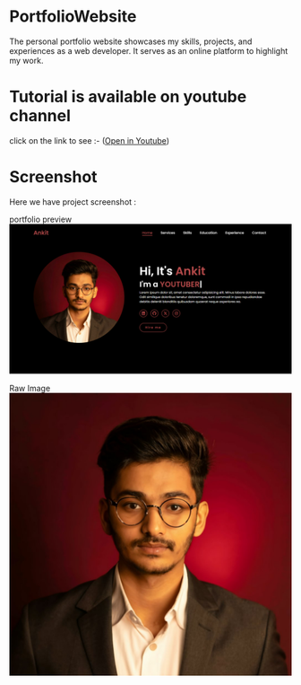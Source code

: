 # PortfolioWebsite

The personal portfolio website showcases my skills, projects, and experiences as a web developer. It serves as an online platform to highlight my work.

# Tutorial is available on youtube channel 
click on the link to see :- ([Open in Youtube]())

# Screenshot
Here we have project screenshot :

portfolio preview
![screenshot](portfolio.png)

Raw Image
![screenshot](image.jpeg)

